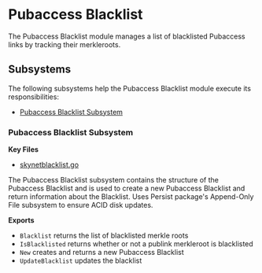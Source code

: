# Pubaccess Blacklist

The Pubaccess Blacklist module manages a list of blacklisted Pubaccess links by tracking
their merkleroots.

## Subsystems
The following subsystems help the Pubaccess Blacklist module execute its
responsibilities:
 - [Pubaccess Blacklist Subsystem](#pubaccess-blacklist-subsystem)

### Pubaccess Blacklist Subsystem
**Key Files**
 - [skynetblacklist.go](./skynetblacklist.go)

The Pubaccess Blacklist subsystem contains the structure of the Pubaccess Blacklist
and is used to create a new Pubaccess Blacklist and return information about the
Blacklist. Uses Persist package's Append-Only File subsystem to ensure ACID disk
updates.

**Exports**
 - `Blacklist` returns the list of blacklisted merkle roots
 - `IsBlacklisted` returns whether or not a publink merkleroot is blacklisted
 - `New` creates and returns a new Pubaccess Blacklist
 - `UpdateBlacklist` updates the blacklist
